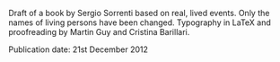 Draft of a book by Sergio Sorrenti based on real, lived events.
Only the names of living persons have been changed.
Typography in LaTeX and proofreading by Martin Guy and Cristina Barillari.

Publication date: 21st December 2012
